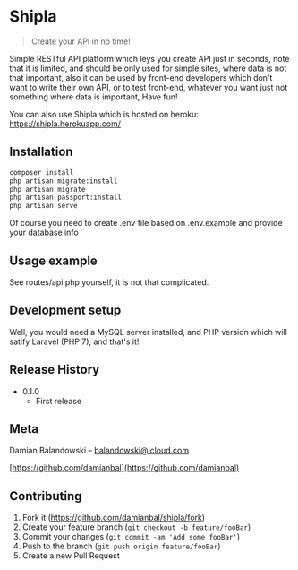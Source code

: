 # Shipla
> Create your API in no time!

Simple RESTful API platform which leys you create API just in seconds, note that it is limited, and should be only used for simple sites, where data is not that important, also it can be used by front-end developers which don't want to write their own API, or to test front-end, whatever you want just not something where data is important, Have fun!

You can also use Shipla which is hosted on heroku: https://shipla.herokuapp.com/

## Installation

```sh
composer install
php artisan migrate:install
php artisan migrate
php artisan passport:install
php artisan serve
```

Of course you need to create .env file based on .env.example and provide your database info

## Usage example

See routes/api.php yourself, it is not that complicated.

## Development setup

Well, you would need a MySQL server installed, and PHP version which will satify Laravel (PHP 7), and that's it!

## Release History

* 0.1.0
    * First release

## Meta

Damian Balandowski – balandowski@icloud.com

[https://github.com/damianbal](https://github.com/damianbal)

## Contributing

1. Fork it (<https://github.com/damianbal/shipla/fork>)
2. Create your feature branch (`git checkout -b feature/fooBar`)
3. Commit your changes (`git commit -am 'Add some fooBar'`)
4. Push to the branch (`git push origin feature/fooBar`)
5. Create a new Pull Request
